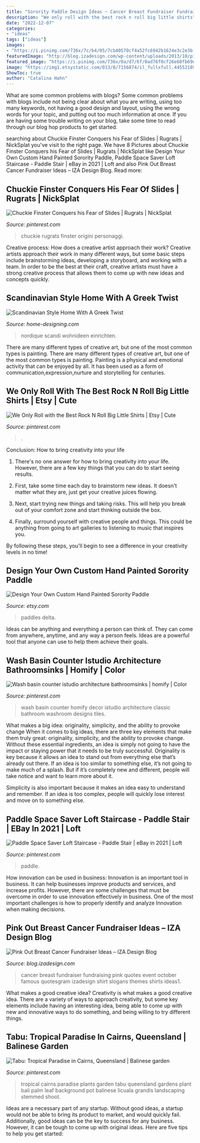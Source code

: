```yaml
---
title: "Sorority Paddle Design Ideas ~ Cancer Breast Fundraiser Fundraising Pink Quotes Event October Famous Quotesgram Izadesign Shirt Slogans Themes Shirts Ideas1"
description: "We only roll with the best rock n roll big little shirts"
date: "2022-12-07"
categories:
- "ideas"
tags: ["ideas"]
images:
- "https://i.pinimg.com/736x/7c/b4/05/7cb40570cf4a52fc6942b1624e3c2e3b.jpg"
featuredImage: "http://blog.izadesign.com/wp-content/uploads/2013/10/pink-out-breast-cancer-fundraising-ideas1.jpg"
featured_image: "https://i.pinimg.com/736x/0a/d7/6f/0ad76f0cf26e60fb69ec0c6544cbecba.jpg"
image: "https://img1.etsystatic.com/013/0/7156874/il_fullxfull.445521897_ixu8.jpg"
ShowToc: true
author: "Catalina Hahn"
---
```



What are some common problems with blogs?
Some common problems with blogs include not being clear about what you are writing, using too many keywords, not having a good design and layout, using the wrong words for your topic, and putting out too much information at once. If you are having some trouble writing on your blog, take some time to read through our blog hop products to get started.

	

		
searching about Chuckie Finster Conquers his Fear of Slides | Rugrats | NickSplat you've visit to the right page. We have 8 Pictures about Chuckie Finster Conquers his Fear of Slides | Rugrats | NickSplat like Design Your Own Custom Hand Painted Sorority Paddle, Paddle Space Saver Loft Staircase - Paddle Stair | eBay in 2021 | Loft and also Pink Out Breast Cancer Fundraiser Ideas – IZA Design Blog. Read more:
		
    
## Chuckie Finster Conquers His Fear Of Slides | Rugrats | NickSplat

<img loading=lazy src="https://i.pinimg.com/736x/7e/fc/d9/7efcd96f602c985b14a84d79b545c263.jpg" onerror="this.onerror=null;this.src='https://tse2.mm.bing.net/th?id=OIP.HqpD5ZYwMo6PdOqiZzEX1gHaEK&amp;pid=15.1';" alt="Chuckie Finster Conquers his Fear of Slides | Rugrats | NickSplat">

_Source: pinterest.com_

>chuckie rugrats finster origini personaggi. 

	

Creative process: How does a creative artist approach their work?
Creative artists approach their work in many different ways, but some basic steps include brainstorming ideas, developing a storyboard, and working with a team. In order to be the best at their craft, creative artists must have a strong creative process that allows them to come up with new ideas and concepts quickly.

    
## Scandinavian Style Home With A Greek Twist

<img loading=lazy src="http://cdn.home-designing.com/wp-content/uploads/2014/03/2-Classic-living-room-scheme.jpeg" onerror="this.onerror=null;this.src='https://tse2.mm.bing.net/th?id=OIP.Q9WJr61ODF2eGVcmK1BaMAHaE7&amp;pid=15.1';" alt="Scandinavian Style Home With A Greek Twist">

_Source: home-designing.com_

>nordique scandi wohnideen einrichten. 

	

There are many different types of creative art, but one of the most common types is painting.
There are many different types of creative art, but one of the most common types is painting. Painting is a physical and emotional activity that can be enjoyed by all. It has been used as a form of communication,expression,nurture and storytelling for centuries.

    
## We Only Roll With The Best Rock N Roll Big Little Shirts | Etsy | Cute

<img loading=lazy src="https://i.pinimg.com/736x/0a/d7/6f/0ad76f0cf26e60fb69ec0c6544cbecba.jpg" onerror="this.onerror=null;this.src='https://tse1.mm.bing.net/th?id=OIP.mv3pyceX0e4a1Spkdup0rgHaHa&amp;pid=15.1';" alt="We Only Roll with the Best Rock N Roll Big Little Shirts | Etsy | Cute">

_Source: pinterest.com_

>. 

	

Conclusion: How to bring creativity into your life
1. There's no one answer for how to bring creativity into your life. However, there are a few key things that you can do to start seeing results.
2. First, take some time each day to brainstorm new ideas. It doesn't matter what they are, just get your creative juices flowing.

3. Next, start trying new things and taking risks. This will help you break out of your comfort zone and start thinking outside the box.

4. Finally, surround yourself with creative people and things. This could be anything from going to art galleries to listening to music that inspires you.

By following these steps, you'll begin to see a difference in your creativity levels in no time!

    
## Design Your Own Custom Hand Painted Sorority Paddle

<img loading=lazy src="https://img1.etsystatic.com/013/0/7156874/il_fullxfull.445521897_ixu8.jpg" onerror="this.onerror=null;this.src='https://tse2.mm.bing.net/th?id=OIP.uXb3NLXGlqoNKbci-jwZBAHaHo&amp;pid=15.1';" alt="Design Your Own Custom Hand Painted Sorority Paddle">

_Source: etsy.com_

>paddles delta. 

	

Ideas can be anything and everything a person can think of. They can come from anywhere, anytime, and any way a person feels. Ideas are a powerful tool that anyone can use to help them achieve their goals.

    
## Wash Basin Counter Istudio Architecture Bathroomsinks | Homify | Color

<img loading=lazy src="https://i.pinimg.com/originals/eb/48/cb/eb48cbd3e21ed34bc46a878a7bb54e68.jpg" onerror="this.onerror=null;this.src='https://tse3.mm.bing.net/th?id=OIP.eba0zOZ-V_oqPQwA19_VDQHaLF&amp;pid=15.1';" alt="Wash basin counter istudio architecture bathroomsinks | homify | Color">

_Source: pinterest.com_

>wash basin counter homify decor istudio architecture classic bathroom washroom designs tiles. 

	

What makes a big idea: originality, simplicity, and the ability to provoke change
When it comes to big ideas, there are three key elements that make them truly great: originality, simplicity, and the ability to provoke change. Without these essential ingredients, an idea is simply not going to have the impact or staying power that it needs to be truly successful.
 Originality is key because it allows an idea to stand out from everything else that’s already out there. If an idea is too similar to something else, it’s not going to make much of a splash. But if it’s completely new and different, people will take notice and want to learn more about it.

Simplicity is also important because it makes an idea easy to understand and remember. If an idea is too complex, people will quickly lose interest and move on to something else.

    
## Paddle Space Saver Loft Staircase - Paddle Stair | EBay In 2021 | Loft

<img loading=lazy src="https://i.pinimg.com/736x/7c/b4/05/7cb40570cf4a52fc6942b1624e3c2e3b.jpg" onerror="this.onerror=null;this.src='https://tse4.mm.bing.net/th?id=OIP.IXQ5nz9kf1qFmmk74H5zQgHaNK&amp;pid=15.1';" alt="Paddle Space Saver Loft Staircase - Paddle Stair | eBay in 2021 | Loft">

_Source: pinterest.com_

>paddle. 

	

How innovation can be used in business:
Innovation is an important tool in business. It can help businesses improve products and services, and increase profits. However, there are some challenges that must be overcome in order to use innovation effectively in business. One of the most important challenges is how to properly identify and analyze Innovation when making decisions.

    
## Pink Out Breast Cancer Fundraiser Ideas – IZA Design Blog

<img loading=lazy src="http://blog.izadesign.com/wp-content/uploads/2013/10/pink-out-breast-cancer-fundraising-ideas1.jpg" onerror="this.onerror=null;this.src='https://tse1.mm.bing.net/th?id=OIP.MfcmZS3MUgKOYVC0Bx4nugHaEk&amp;pid=15.1';" alt="Pink Out Breast Cancer Fundraiser Ideas – IZA Design Blog">

_Source: blog.izadesign.com_

>cancer breast fundraiser fundraising pink quotes event october famous quotesgram izadesign shirt slogans themes shirts ideas1. 

	

What makes a good creative idea?
Creativity is what makes a good creative idea. There are a variety of ways to approach creativity, but some key elements include having an interesting idea, being able to come up with new and innovative ways to do something, and being willing to try different things.

    
## Tabu: Tropical Paradise In Cairns, Queensland | Balinese Garden

<img loading=lazy src="https://i.pinimg.com/736x/3c/67/d3/3c67d39fda3a33b43e9ae0d2f8263292.jpg" onerror="this.onerror=null;this.src='https://tse1.mm.bing.net/th?id=OIP.OSMXw2Mfo4lqHOrDV8y3PwHaLF&amp;pid=15.1';" alt="Tabu: Tropical Paradise in Cairns, Queensland | Balinese garden">

_Source: pinterest.com_

>tropical cairns paradise plants garden tabu queensland gardens plant bali palm leaf background pot balinese licuala grandis landscaping stemmed shoot. 

	

Ideas are a necessary part of any startup. Without good ideas, a startup would not be able to bring its product to market, and would quickly fail. Additionally, good ideas can be the key to success for any business. However, it can be tough to come up with original ideas. Here are five tips to help you get started: 

